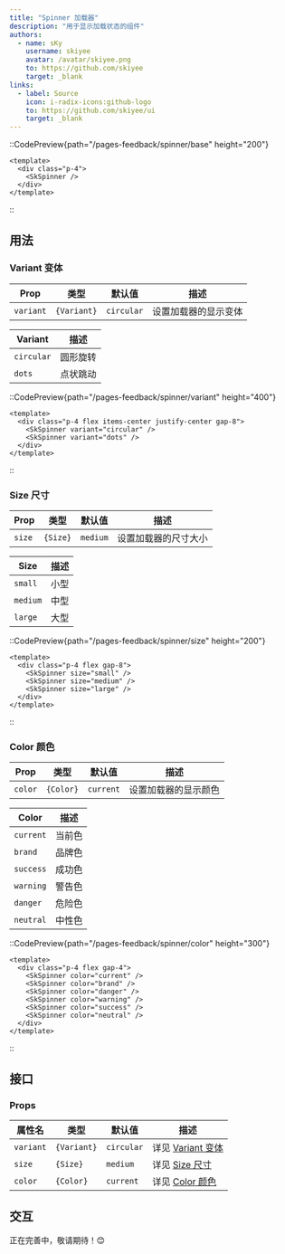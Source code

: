 ```yaml
---
title: "Spinner 加载器"
description: "用于显示加载状态的组件"
authors:
  - name: sKy
    username: skiyee
    avatar: /avatar/skiyee.png
    to: https://github.com/skiyee
    target: _blank
links:
  - label: Source
    icon: i-radix-icons:github-logo
    to: https://github.com/skiyee/ui
    target: _blank
---
```


::CodePreview{path="/pages-feedback/spinner/base" height="200"}
<!-- automd:file src="../../../../../examples/uni/src/pages-feedback/spinner/base.vue" code no-name -->

```vue
<template>
  <div class="p-4">
    <SkSpinner />
  </div>
</template>
```

<!-- /automd -->
::

## 用法

### Variant 变体

| Prop      | 类型        | 默认值     | 描述                 |
|-----------|-------------|------------|----------------------|
| `variant` | `{Variant}` | `circular` | 设置加载器的显示变体 |

| Variant    | 描述     |
|------------|----------|
| `circular` | 圆形旋转 |
| `dots`     | 点状跳动 |

::CodePreview{path="/pages-feedback/spinner/variant" height="400"}
<!-- automd:file src="../../../../../examples/uni/src/pages-feedback/spinner/variant.vue" code no-name -->

```vue
<template>
  <div class="p-4 flex items-center justify-center gap-8">
    <SkSpinner variant="circular" />
    <SkSpinner variant="dots" />
  </div>
</template>
```

<!-- /automd -->
::

### Size 尺寸

| Prop   | 类型     | 默认值   | 描述                 |
|--------|----------|----------|----------------------|
| `size` | `{Size}` | `medium` | 设置加载器的尺寸大小 |

| Size     | 描述 |
|----------|------|
| `small`  | 小型 |
| `medium` | 中型 |
| `large`  | 大型 |

::CodePreview{path="/pages-feedback/spinner/size" height="200"}
<!-- automd:file src="../../../../../examples/uni/src/pages-feedback/spinner/size.vue" code no-name -->

```vue
<template>
  <div class="p-4 flex gap-8">
    <SkSpinner size="small" />
    <SkSpinner size="medium" />
    <SkSpinner size="large" />
  </div>
</template>
```

<!-- /automd -->
::

### Color 颜色

| Prop    | 类型      | 默认值    | 描述                 |
|---------|-----------|-----------|----------------------|
| `color` | `{Color}` | `current` | 设置加载器的显示颜色 |

| Color     | 描述   |
|-----------|--------|
| `current` | 当前色 |
| `brand`   | 品牌色 |
| `success` | 成功色 |
| `warning` | 警告色 |
| `danger`  | 危险色 |
| `neutral` | 中性色 |

::CodePreview{path="/pages-feedback/spinner/color" height="300"}
<!-- automd:file src="../../../../../examples/uni/src/pages-feedback/spinner/color.vue" code no-name -->

```vue
<template>
  <div class="p-4 flex gap-4">
    <SkSpinner color="current" />
    <SkSpinner color="brand" />
    <SkSpinner color="danger" />
    <SkSpinner color="warning" />
    <SkSpinner color="success" />
    <SkSpinner color="neutral" />
  </div>
</template>
```

<!-- /automd -->
::

## 接口

### Props

| 属性名    | 类型        | 默认值     | 描述                               |
|-----------|-------------|------------|------------------------------------|
| `variant` | `{Variant}` | `circular` | 详见 [Variant 变体](#variant-变体) |
| `size`    | `{Size}`    | `medium`   | 详见 [Size 尺寸](#size-尺寸)       |
| `color`   | `{Color}`   | `current`  | 详见 [Color 颜色](#color-颜色)     |

## 交互

正在完善中，敬请期待！😊
